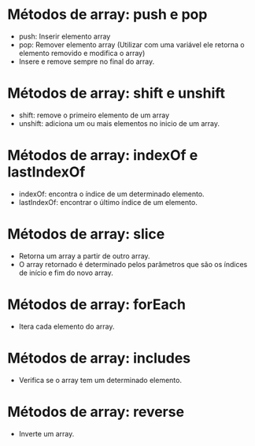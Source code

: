 # Métodos de array: push e pop

- push: Inserir elemento array
- pop: Remover elemento array (Utilizar com uma variável ele retorna o elemento removido e modifica o array)
- Insere e remove sempre no final do array.

# Métodos de array: shift e unshift

- shift: remove o primeiro elemento de um array
- unshift: adiciona um ou mais elementos no inicio de um array.

# Métodos de array: indexOf e lastIndexOf

- indexOf: encontra o índice de um determinado elemento.
- lastIndexOf: encontrar o último índice de um elemento.

# Métodos de array: slice

- Retorna um array a partir de outro array.
- O array retornado é determinado pelos parâmetros que são os índices de início e fim do novo array.

# Métodos de array: forEach

- Itera cada elemento do array.

# Métodos de array: includes

- Verifica se o array tem um determinado elemento.

# Métodos de array: reverse

- Inverte um array.